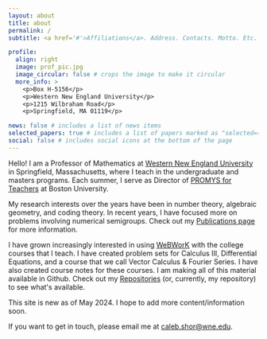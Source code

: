 ```yaml
---
layout: about
title: about
permalink: /
subtitle: <a href='#'>Affiliations</a>. Address. Contacts. Motto. Etc.

profile:
  align: right
  image: prof_pic.jpg
  image_circular: false # crops the image to make it circular
  more_info: >
    <p>Box H-5156</p>
    <p>Western New England University</p>
    <p>1215 Wilbraham Road</p>
    <p>Springfield, MA 01119</p>

news: false # includes a list of news items
selected_papers: true # includes a list of papers marked as "selected={true}"
social: false # includes social icons at the bottom of the page
---
```


Hello! I am a Professor of Mathematics at [Western New England University](https://www.wne.edu) in Springfield, Massachusetts, where I teach in the undergraduate and masters programs. Each summer, I serve as Director of [PROMYS for Teachers](https://promys.org/programs/for-teachers/) at Boston University.

My research interests over the years have been in number theory, algebraic geometry, and coding theory. In recent years, I have focused more on problems involving numerical semigroups. Check out my [Publications page](/publications/) for more information.

I have grown increasingly interested in using [WeBWorK](https://openwebwork.org/) with the college courses that I teach. I have created problem sets for Calculus III, Differential Equations, and a course that we call Vector Calculus & Fourier Series. I have also created course notes for these courses. I am making all of this material available in Github. Check out my [Repositories](/repositories/) (or, currently, my repository) to see what's available.

This site is new as of May 2024. I hope to add more content/information soon.

If you want to get in touch, please email me at <caleb.shor@wne.edu>.
